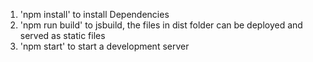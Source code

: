 1. 'npm install' to install Dependencies
2. 'npm run build' to jsbuild, the files in dist folder can be deployed and served as static files
3. 'npm start' to start a development server
